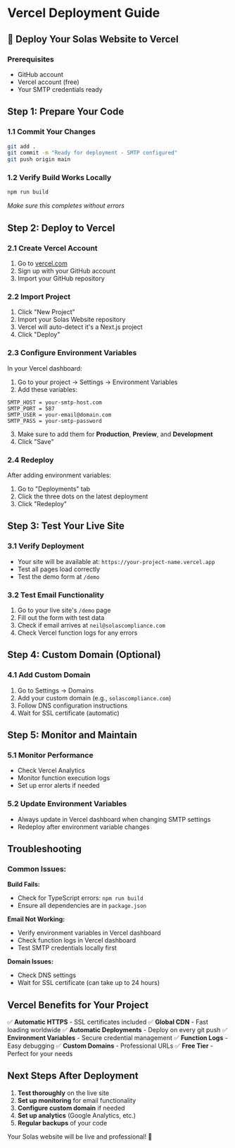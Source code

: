 # Vercel Deployment Guide

## 🚀 Deploy Your Solas Website to Vercel

### Prerequisites
- GitHub account
- Vercel account (free)
- Your SMTP credentials ready

## Step 1: Prepare Your Code

### 1.1 Commit Your Changes
```bash
git add .
git commit -m "Ready for deployment - SMTP configured"
git push origin main
```

### 1.2 Verify Build Works Locally
```bash
npm run build
```
*Make sure this completes without errors*

## Step 2: Deploy to Vercel

### 2.1 Create Vercel Account
1. Go to [vercel.com](https://vercel.com)
2. Sign up with your GitHub account
3. Import your GitHub repository

### 2.2 Import Project
1. Click "New Project"
2. Import your Solas Website repository
3. Vercel will auto-detect it's a Next.js project
4. Click "Deploy"

### 2.3 Configure Environment Variables
In your Vercel dashboard:

1. Go to your project → Settings → Environment Variables
2. Add these variables:

```
SMTP_HOST = your-smtp-host.com
SMTP_PORT = 587
SMTP_USER = your-email@domain.com
SMTP_PASS = your-smtp-password
```

3. Make sure to add them for **Production**, **Preview**, and **Development**
4. Click "Save"

### 2.4 Redeploy
After adding environment variables:
1. Go to "Deployments" tab
2. Click the three dots on the latest deployment
3. Click "Redeploy"

## Step 3: Test Your Live Site

### 3.1 Verify Deployment
- Your site will be available at: `https://your-project-name.vercel.app`
- Test all pages load correctly
- Test the demo form at `/demo`

### 3.2 Test Email Functionality
1. Go to your live site's `/demo` page
2. Fill out the form with test data
3. Check if email arrives at `neil@solascompliance.com`
4. Check Vercel function logs for any errors

## Step 4: Custom Domain (Optional)

### 4.1 Add Custom Domain
1. Go to Settings → Domains
2. Add your custom domain (e.g., `solascompliance.com`)
3. Follow DNS configuration instructions
4. Wait for SSL certificate (automatic)

## Step 5: Monitor and Maintain

### 5.1 Monitor Performance
- Check Vercel Analytics
- Monitor function execution logs
- Set up error alerts if needed

### 5.2 Update Environment Variables
- Always update in Vercel dashboard when changing SMTP settings
- Redeploy after environment variable changes

## Troubleshooting

### Common Issues:

**Build Fails:**
- Check for TypeScript errors: `npm run build`
- Ensure all dependencies are in `package.json`

**Email Not Working:**
- Verify environment variables in Vercel dashboard
- Check function logs in Vercel dashboard
- Test SMTP credentials locally first

**Domain Issues:**
- Check DNS settings
- Wait for SSL certificate (can take up to 24 hours)

## Vercel Benefits for Your Project

✅ **Automatic HTTPS** - SSL certificates included
✅ **Global CDN** - Fast loading worldwide
✅ **Automatic Deployments** - Deploy on every git push
✅ **Environment Variables** - Secure credential management
✅ **Function Logs** - Easy debugging
✅ **Custom Domains** - Professional URLs
✅ **Free Tier** - Perfect for your needs

## Next Steps After Deployment

1. **Test thoroughly** on the live site
2. **Set up monitoring** for email functionality
3. **Configure custom domain** if needed
4. **Set up analytics** (Google Analytics, etc.)
5. **Regular backups** of your code

Your Solas website will be live and professional! 🎉

